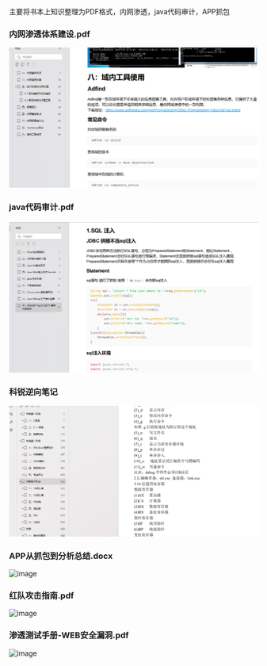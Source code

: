 主要将书本上知识整理为PDF格式，内网渗透，java代码审计，APP抓包

### 内网渗透体系建设.pdf
![](./assets/20230823140652.png)

### java代码审计.pdf
![](./assets/20230823140752.png)

### 科锐逆向笔记
![](./assets/微信截图_20230916202957.png)

### APP从抓包到分析总结.docx
![image](https://github.com/wy876/books/assets/139549762/b10bffb9-d132-4b68-8654-9b5faf95a456)

### 红队攻击指南.pdf
![image](https://github.com/user-attachments/assets/2ff8a61a-fdc4-4da5-9740-1a952860116c)


### 渗透测试手册-WEB安全漏洞.pdf
![image](https://github.com/user-attachments/assets/234fed0b-da94-47da-a792-6cdd9e69f826)
